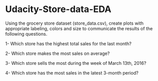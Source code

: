 # Udacity-Store-data-EDA

 Using the grocery store dataset (store_data.csv), create plots with appropriate labeling, colors and size to communicate the results of the following questions.

1- Which store has the highest total sales for the last month?

2- Which store makes the most sales on average?

3- Which store sells the most during the week of March 13th, 2016?

4- Which store has the most sales in the latest 3-month period?
